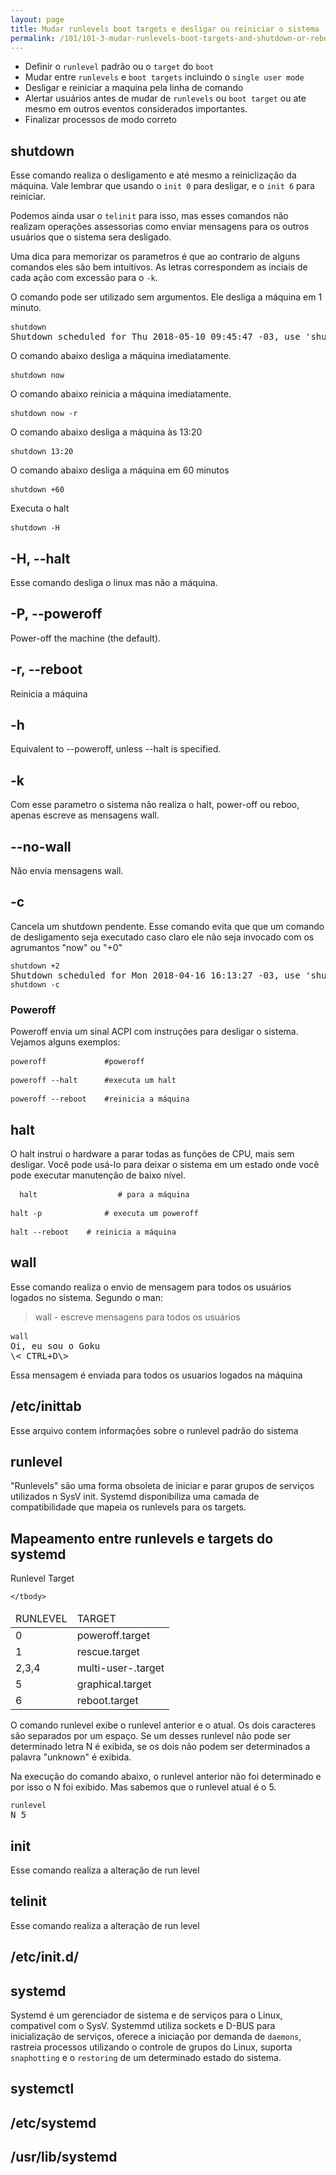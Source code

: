 ```yaml
---
layout: page
title: Mudar runlevels boot targets e desligar ou reiniciar o sistema (Peso 3)
permalink: /101/101-3-mudar-runlevels-boot-targets-and-shutdown-or-reboot-system
---
```


* Definir o `runlevel` padrão ou o `target` do `boot`
* Mudar entre `runlevels` e `boot targets` incluindo o `single user mode`
* Desligar e reiniciar a maquina pela linha de comando
* Alertar usuários antes de mudar de `runlevels` ou `boot target` ou ate mesmo em outros eventos considerados importantes.
* Finalizar processos de modo correto


## shutdown

Esse comando realiza o desligamento e até mesmo a reiniclização da máquina. Vale lembrar que usando o `init 0` para desligar, e o `init 6` para reiniciar.

Podemos ainda usar o `telinit` para isso, mas esses comandos não realizam operações assessorias como enviar mensagens para os outros usuários que o sistema sera desligado.

Uma dica para memorizar os parametros é que ao contrario de alguns comandos eles são bem intuitivos. As letras correspondem as inciais de cada ação com excessão para o `-k`.

O comando pode ser utilizado sem argumentos. Ele desliga a máquina em 1 minuto.

<pre class="language-bash command-line" data-user="alphabraga" data-host="localhost">
<code>shutdown</code>	
Shutdown scheduled for Thu 2018-05-10 09:45:47 -03, use 'shutdown -c' to cancel.
</pre>

O comando abaixo desliga a máquina imediatamente.

<pre class="language-bash command-line" data-user="alphabraga" data-host="localhost">
<code>shutdown now</code>	
</pre>

O comando abaixo reinicia a máquina imediatamente.

<pre class="language-bash command-line" data-user="alphabraga" data-host="localhost">
<code>shutdown now -r</code>	
</pre>


O comando abaixo desliga a máquina às 13:20

<pre class="language-bash command-line" data-user="alphabraga" data-host="localhost">
<code>shutdown 13:20</code>	
</pre>

O comando abaixo desliga a máquina em 60 minutos

<pre class="language-bash command-line" data-user="alphabraga" data-host="localhost">
<code>shutdown +60</code>	
</pre>

Executa o halt

<pre class="language-bash command-line" data-user="alphabraga" data-host="localhost">
<code>shutdown -H</code>	
</pre>

## -H, --halt

Esse comando desliga o linux mas não a máquina.

## -P, --poweroff

Power-off the machine (the default).

## -r, --reboot

Reinicia a máquina

## -h

Equivalent to --poweroff, unless --halt is specified.

## -k

Com esse parametro o sistema não realiza o halt, power-off ou reboo, apenas escreve as mensagens wall.

## --no-wall

Não envia mensagens wall.

## -c

Cancela um shutdown pendente. Esse comando evita que que um comando de desligamento seja executado caso claro ele não seja invocado com os agrumantos "now" ou "+0"

<pre class="language-bash command-line">
<code>shutdown +2</code>
Shutdown scheduled for Mon 2018-04-16 16:13:27 -03, use 'shutdown -c' to cancel.
<code>shutdown -c</code>
</pre>


### Poweroff

Poweroff envia um sinal ACPI com instruções para desligar o sistema. Vejamos alguns exemplos:


<pre class="language-bash command-line" data-user="alphabraga" data-host="localhost">
<code>poweroff   	       #poweroff</code>	
</pre>


<pre class="language-bash command-line" data-user="alphabraga" data-host="localhost">
<code>poweroff --halt      #executa um halt</code>	
</pre>

<pre class="language-bash command-line" data-user="alphabraga" data-host="localhost">
<code>poweroff --reboot    #reinicia a máquina</code>	
</pre>

## halt

O halt instrui o hardware a parar todas as funções de CPU, mais sem desligar. Você pode usá-lo para deixar o sistema em um estado onde você pode executar manutenção de baixo nível.


<pre class="language-bash command-line" data-user="alphabraga" data-host="localhost">
<code>	halt                  # para a máquina</code>	
</pre>

<pre class="language-bash command-line" data-user="alphabraga" data-host="localhost">
<code>halt -p              # executa um poweroff</code>	
</pre>


<pre class="language-bash command-line" data-user="alphabraga" data-host="localhost">
<code>halt --reboot    # reinicia a máquina</code>	
</pre>

## wall

Esse comando realiza o envio de mensagem para todos os usuários logados no sistema. Segundo o man:

> wall - escreve mensagens para todos os usuários

<pre class="language-bash command-line" data-user="alphabraga" data-host="localhost">
<code>wall</code>	
Oi, eu sou o Goku
\< CTRL+D\>
</pre>

Essa mensagem é enviada para todos os usuarios logados na máquina

## /etc/inittab

Esse arquivo contem informações sobre o runlevel padrão do sistema

## runlevel

"Runlevels" são uma forma obsoleta de iniciar e parar grupos de serviços utilizados n SysV init. Systemd disponibiliza uma camada de compatibilidade que mapeia os runlevels para os targets.

## Mapeamento entre runlevels e  targets do systemd

Runlevel  Target            

<table>
	<thead>
		<td>RUNLEVEL</td>
		<td>TARGET</td>
	</thead>
	<tbody>
		<tr>
		<td>0</td>
		<td>poweroff.target</td>			
		</tr>
		<tr>
			<td>1</td>
			<td>rescue.target</td>
		</tr>
		<tr>
			<td>2,3,4</td>
			<td>multi-user-.target</td>
		</tr>
		<tr>
			<td>5</td>
			<td>graphical.target</td>
		</tr>
		<tr>
			<td>6</td>
			<td>reboot.target</td>
		</tr>

	</tbody>
</table>




O comando runlevel exibe o runlevel anterior e o atual. Os dois caracteres são separados por um espaço. Se um desses runlevel não pode ser determinado  letra N é exibida, se os dois não podem ser determinados a palavra "unknown" é exibida.

Na execução do comando abaixo, o runlevel anterior não foi determinado e por isso o N foi exibido. Mas sabemos que o runlevel atual é o 5.

<pre class="language-bash command-line" data-user="alphabraga" data-host="localhost">
<code>runlevel</code>
N 5
</pre>



## init

Esse comando realiza a alteração de run level

## telinit

Esse comando realiza a alteração de run level

## /etc/init.d/

## systemd

Systemd é um gerenciador de sistema e de serviços para o Linux, compativel com o SysV. Systemmd utiliza sockets e D-BUS para inicialização de serviços, oferece a iniciação por demanda de `daemons`, rastreia processos utilizando o controle de grupos do Linux, suporta `snaphotting` e o `restoring` de um determinado estado do sistema.

## systemctl


## /etc/systemd


## /usr/lib/systemd

